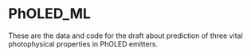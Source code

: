 # PhOLED_ML
These are the data and code for the draft about prediction of three vital photophysical properties in PhOLED emitters. 
